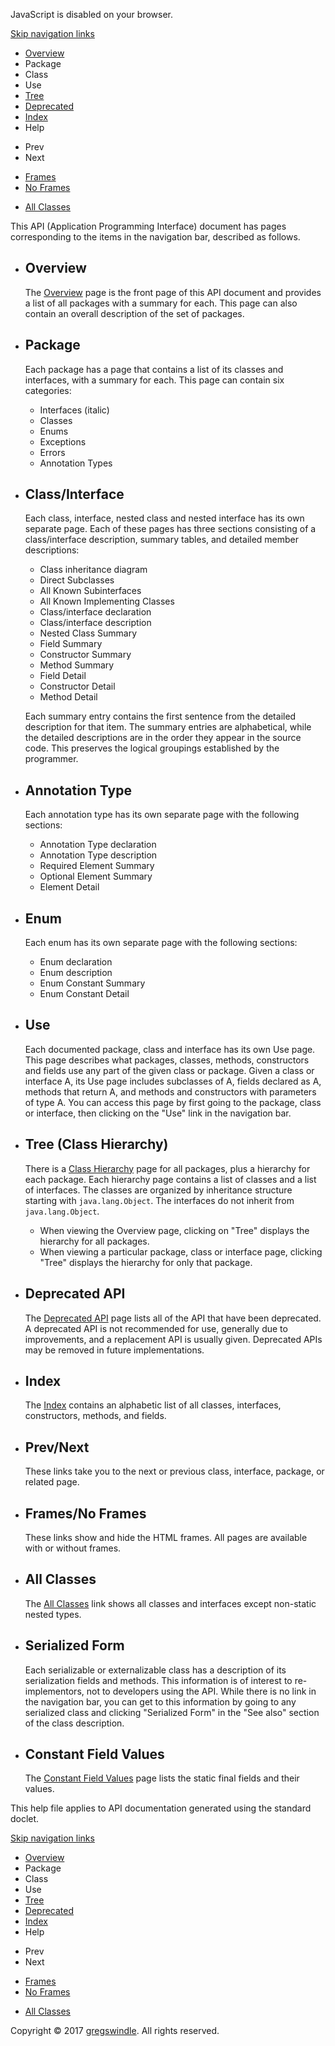 JavaScript is disabled on your browser.

[Skip navigation links](#skip.navbar.top "Skip navigation links")

  - [Overview](overview-summary.md)
  - Package
  - Class
  - Use
  - [Tree](overview-tree.md)
  - [Deprecated](deprecated-list.md)
  - [Index](index-all.md)
  - Help

<!-- end list -->

  - Prev
  - Next

<!-- end list -->

  - [Frames](index.md?help-doc.md)
  - [No Frames](help-doc.md)

<!-- end list -->

  - [All Classes](allclasses-noframe.md)

This API (Application Programming Interface) document has pages
corresponding to the items in the navigation bar, described as follows.

  - ## Overview
    
    The [Overview](overview-summary.md) page is the front page of this
    API document and provides a list of all packages with a summary for
    each. This page can also contain an overall description of the set
    of packages.

  - ## Package
    
    Each package has a page that contains a list of its classes and
    interfaces, with a summary for each. This page can contain six
    categories:
    
      - Interfaces (italic)
      - Classes
      - Enums
      - Exceptions
      - Errors
      - Annotation Types

  - ## Class/Interface
    
    Each class, interface, nested class and nested interface has its own
    separate page. Each of these pages has three sections consisting of
    a class/interface description, summary tables, and detailed member
    descriptions:
    
      - Class inheritance diagram
      - Direct Subclasses
      - All Known Subinterfaces
      - All Known Implementing Classes
      - Class/interface declaration
      - Class/interface description
    
    <!-- end list -->
    
      - Nested Class Summary
      - Field Summary
      - Constructor Summary
      - Method Summary
    
    <!-- end list -->
    
      - Field Detail
      - Constructor Detail
      - Method Detail
    
    Each summary entry contains the first sentence from the detailed
    description for that item. The summary entries are alphabetical,
    while the detailed descriptions are in the order they appear in the
    source code. This preserves the logical groupings established by the
    programmer.

  - ## Annotation Type
    
    Each annotation type has its own separate page with the following
    sections:
    
      - Annotation Type declaration
      - Annotation Type description
      - Required Element Summary
      - Optional Element Summary
      - Element Detail

  - ## Enum
    
    Each enum has its own separate page with the following sections:
    
      - Enum declaration
      - Enum description
      - Enum Constant Summary
      - Enum Constant Detail

  - ## Use
    
    Each documented package, class and interface has its own Use page.
    This page describes what packages, classes, methods, constructors
    and fields use any part of the given class or package. Given a class
    or interface A, its Use page includes subclasses of A, fields
    declared as A, methods that return A, and methods and constructors
    with parameters of type A. You can access this page by first going
    to the package, class or interface, then clicking on the "Use" link
    in the navigation bar.

  - ## Tree (Class Hierarchy)
    
    There is a [Class Hierarchy](overview-tree.md) page for all
    packages, plus a hierarchy for each package. Each hierarchy page
    contains a list of classes and a list of interfaces. The classes are
    organized by inheritance structure starting with `java.lang.Object`.
    The interfaces do not inherit from `java.lang.Object`.
    
      - When viewing the Overview page, clicking on "Tree" displays the
        hierarchy for all packages.
      - When viewing a particular package, class or interface page,
        clicking "Tree" displays the hierarchy for only that package.

  - ## Deprecated API
    
    The [Deprecated API](deprecated-list.md) page lists all of the API
    that have been deprecated. A deprecated API is not recommended for
    use, generally due to improvements, and a replacement API is usually
    given. Deprecated APIs may be removed in future implementations.

  - ## Index
    
    The [Index](index-all.md) contains an alphabetic list of all
    classes, interfaces, constructors, methods, and fields.

  - ## Prev/Next
    
    These links take you to the next or previous class, interface,
    package, or related page.

  - ## Frames/No Frames
    
    These links show and hide the HTML frames. All pages are available
    with or without frames.

  - ## All Classes
    
    The [All Classes](allclasses-noframe.md) link shows all classes
    and interfaces except non-static nested types.

  - ## Serialized Form
    
    Each serializable or externalizable class has a description of its
    serialization fields and methods. This information is of interest to
    re-implementors, not to developers using the API. While there is no
    link in the navigation bar, you can get to this information by going
    to any serialized class and clicking "Serialized Form" in the "See
    also" section of the class description.

  - ## Constant Field Values
    
    The [Constant Field Values](constant-values.md) page lists the
    static final fields and their values.

This help file applies to API documentation generated using the standard
doclet.

[Skip navigation links](#skip.navbar.bottom "Skip navigation links")

  - [Overview](overview-summary.md)
  - Package
  - Class
  - Use
  - [Tree](overview-tree.md)
  - [Deprecated](deprecated-list.md)
  - [Index](index-all.md)
  - Help

<!-- end list -->

  - Prev
  - Next

<!-- end list -->

  - [Frames](index.md?help-doc.md)
  - [No Frames](help-doc.md)

<!-- end list -->

  - [All Classes](allclasses-noframe.md)

Copyright © 2017 [gregswindle](https://github.com/gregswindle). All
rights reserved.
